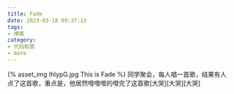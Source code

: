 ```yaml
---
title: Fade
date: 2023-03-18 09:37:13
tags:
- 博客
category:
- 代码和我
- more
---
```

{% asset_img IhlypG.jpg This is Fade %}
同学聚会，每人唱一首歌，结果有人点了这首歌，重点是，他居然噔噔噔的噔完了这首歌[大哭][大哭][大哭]